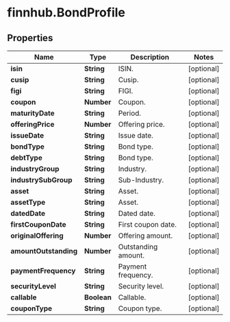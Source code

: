 # finnhub.BondProfile

## Properties

Name | Type | Description | Notes
------------ | ------------- | ------------- | -------------
**isin** | **String** | ISIN. | [optional] 
**cusip** | **String** | Cusip. | [optional] 
**figi** | **String** | FIGI. | [optional] 
**coupon** | **Number** | Coupon. | [optional] 
**maturityDate** | **String** | Period. | [optional] 
**offeringPrice** | **Number** | Offering price. | [optional] 
**issueDate** | **String** | Issue date. | [optional] 
**bondType** | **String** | Bond type. | [optional] 
**debtType** | **String** | Bond type. | [optional] 
**industryGroup** | **String** | Industry. | [optional] 
**industrySubGroup** | **String** | Sub-Industry. | [optional] 
**asset** | **String** | Asset. | [optional] 
**assetType** | **String** | Asset. | [optional] 
**datedDate** | **String** | Dated date. | [optional] 
**firstCouponDate** | **String** | First coupon date. | [optional] 
**originalOffering** | **Number** | Offering amount. | [optional] 
**amountOutstanding** | **Number** | Outstanding amount. | [optional] 
**paymentFrequency** | **String** | Payment frequency. | [optional] 
**securityLevel** | **String** | Security level. | [optional] 
**callable** | **Boolean** | Callable. | [optional] 
**couponType** | **String** | Coupon type. | [optional] 


